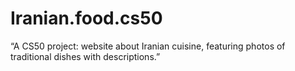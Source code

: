 # Iranian.food.cs50
“A CS50 project: website about Iranian cuisine, featuring photos of traditional dishes with descriptions.”
